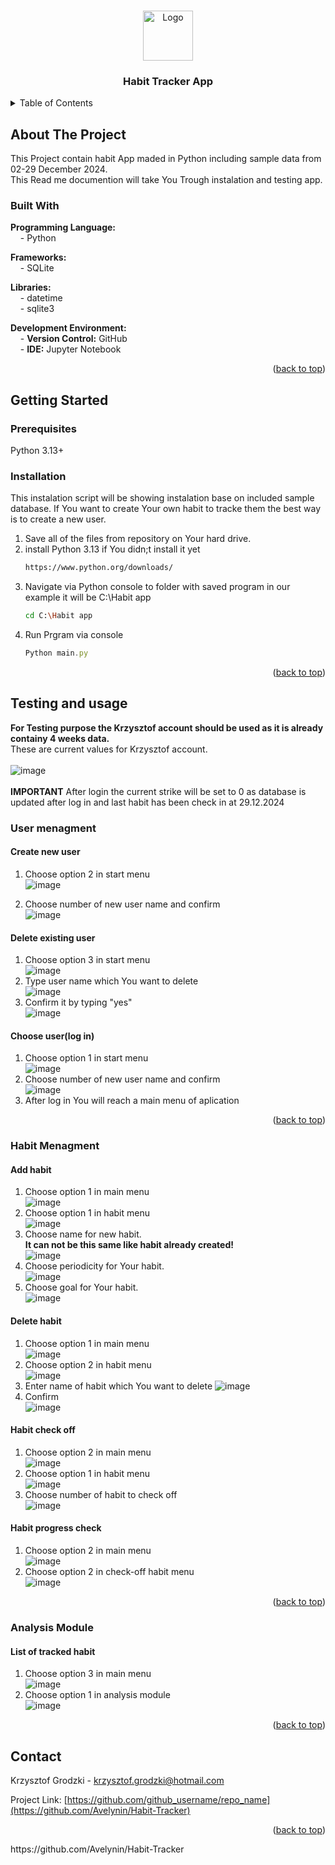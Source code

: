 
<a id="readme-top"></a>

<br />
<div align="center">
  <a href="https://github.com/github_username/repo_name">
    <img src=https://github.com/user-attachments/assets/325d32d8-fae5-4eea-a328-8e7fe109ce76 alt="Logo" width="80" height="80">
  </a>

<h3 align="center">Habit Tracker App</h3>
</div>




<details>
  <summary>Table of Contents</summary>
  <ol>
    <li>
      <a href="#about-the-project">About The Project</a>
      <ul>
        <li><a href="#built-with">Built With</a></li>
      </ul>
    </li>
    <li>
      <a href="#getting-started">Getting Started</a>
      <ul>
        <li><a href="#prerequisites">Prerequisites</a></li>
        <li><a href="#installation">Installation</a></li>
      </ul>
    </li>
    <li><a href="#testing-and-usage">Testing and Usage</a></li>
      <ul>
        <li><a href="#user-menagment">User Menagment</a></li>
        <li><a href="#habit-menagment">Habit Menagment</a></li>
        <li><a href="#analysis-module">Analysis Module</a></li>
      </ul>
    <li><a href="#contact">Contact</a></li>
  </ol>
</details>

## About The Project

This Project contain habit App maded in Python including sample data from 02-29 December 2024. <br>
This Read me documention will take You Trough instalation and testing app.

### Built With

**Programming Language:**  
&nbsp;&nbsp;&nbsp;&nbsp;- Python  

**Frameworks:**  
&nbsp;&nbsp;&nbsp;&nbsp;- SQLite  

**Libraries:**  
&nbsp;&nbsp;&nbsp;&nbsp;- datetime  
&nbsp;&nbsp;&nbsp;&nbsp;- sqlite3  

**Development Environment:**  
&nbsp;&nbsp;&nbsp;&nbsp;- **Version Control:** GitHub  
&nbsp;&nbsp;&nbsp;&nbsp;- **IDE:** Jupyter Notebook  

<p align="right">(<a href="#readme-top">back to top</a>)</p>

## Getting Started

### Prerequisites

Python 3.13+

### Installation
This instalation script will be showing instalation base on included sample database.
If You want to create Your own habit to tracke them the best way is to create a new user.

1. Save all of the files from repository on Your hard drive.
2. install Python 3.13 if You didn;t install it yet
   ```sh
   https://www.python.org/downloads/
   ```
3. Navigate via Python console to folder with saved program in our example it will be C:\Habit app
   ```sh
   cd C:\Habit app
   ```
4. Run Prgram via console
   ```js
   Python main.py
   ```

<p align="right">(<a href="#readme-top">back to top</a>)</p>

## Testing and usage

**For Testing purpose the Krzysztof account should be used as it is already containy 4 weeks data.**<br>
These are current values for Krzysztof account.<br><br>
![image](https://github.com/user-attachments/assets/f50cd7ae-4dad-4bf0-862e-51add28396c8)<br><br>
**IMPORTANT** After login the current strike will be set to 0 as database is updated after log in and last habit has been check in at 29.12.2024

### User menagment

#### Create new user

1. Choose option 2 in start menu<br>
  ![image](https://github.com/user-attachments/assets/67d92fb0-edba-4454-8164-7995c9dc65c4)

2. Choose number of new user name and confirm<br>
   ![image](https://github.com/user-attachments/assets/e838c93d-6b6a-4002-bef2-bbc92d6aec29)

#### Delete existing user

1. Choose option 3 in start menu<br>
  ![image](https://github.com/user-attachments/assets/67d92fb0-edba-4454-8164-7995c9dc65c4)
2. Type user name which You want to delete<br>
![image](https://github.com/user-attachments/assets/e455ce5e-b086-4722-add9-30d5fd844962)
2. Confirm it by typing "yes"<br>
![image](https://github.com/user-attachments/assets/41171ffd-402b-472d-a475-d80b3a5a0fa2)

#### Choose user(log in)
1. Choose option 1 in start menu<br>
  ![image](https://github.com/user-attachments/assets/67d92fb0-edba-4454-8164-7995c9dc65c4)
2.  Choose number of new user name and confirm<br>
![image](https://github.com/user-attachments/assets/56696b97-b4fc-46f9-b853-f703d045b2a3)
3. After log in You will reach a main menu of aplication<br>
<p align="right">(<a href="#readme-top">back to top</a>)</p>

### Habit Menagment

#### Add habit
1. Choose option 1 in main menu<br>
![image](https://github.com/user-attachments/assets/77cc5271-cf08-4fa3-903e-3f0e7d84d77a)
2. Choose option 1 in habit menu<br>
![image](https://github.com/user-attachments/assets/a81cfcbc-5a42-45b6-8c5b-204224b856c2)
3. Choose name for new habit.<br>
   **It can not be this same like habit already created!**<br>
 ![image](https://github.com/user-attachments/assets/65153af6-a10a-4413-99ad-4affddfdc974)
4. Choose periodicity for Your habit.<br>
  ![image](https://github.com/user-attachments/assets/ab44a102-6ff7-448a-aaed-827a79ed457a)
4. Choose goal for Your habit.<br>
![image](https://github.com/user-attachments/assets/478cd5d2-0584-46e2-be4b-ad2d4c9fc06b)

#### Delete habit
1. Choose option 1 in main menu<br>
![image](https://github.com/user-attachments/assets/77cc5271-cf08-4fa3-903e-3f0e7d84d77a)
2. Choose option 2 in habit menu<br>
![image](https://github.com/user-attachments/assets/a81cfcbc-5a42-45b6-8c5b-204224b856c2)
3. Enter name of habit which You want to delete
![image](https://github.com/user-attachments/assets/86a77160-d49d-49d2-b083-b39953cf0601)
4. Confirm<br>
![image](https://github.com/user-attachments/assets/4b42d399-5d8d-410e-968a-fea672caa923)
   
#### Habit check off
1. Choose option 2 in main menu<br>
![image](https://github.com/user-attachments/assets/77cc5271-cf08-4fa3-903e-3f0e7d84d77a)
2. Choose option 1 in habit menu<br>
![image](https://github.com/user-attachments/assets/009bc4ea-0de8-45ba-a0af-e941a560ff4f)
3. Choose number of habit to check off<br>
![image](https://github.com/user-attachments/assets/d656e891-72f1-41a2-bad7-634b07f560aa)

#### Habit progress check
1. Choose option 2 in main menu<br>
![image](https://github.com/user-attachments/assets/77cc5271-cf08-4fa3-903e-3f0e7d84d77a)
2. Choose option 2 in check-off habit menu<br>
![image](https://github.com/user-attachments/assets/47235a70-4391-43ec-895d-535a2aa6f4d9)

<p align="right">(<a href="#readme-top">back to top</a>)</p>


### Analysis Module

#### List of tracked habit
1. Choose option 3 in main menu<br>
![image](https://github.com/user-attachments/assets/77cc5271-cf08-4fa3-903e-3f0e7d84d77a)
2. Choose option 1 in analysis module<br>
![image](https://github.com/user-attachments/assets/c7d154a8-4243-4410-80c6-5b11dc8eb7f3)






<p align="right">(<a href="#readme-top">back to top</a>)</p>

## Contact

Krzysztof Grodzki - krzysztof.grodzki@hotmail.com

Project Link: [https://github.com/github_username/repo_name](https://github.com/Avelynin/Habit-Tracker)

<p align="right">(<a href="#readme-top">back to top</a>)</p>
https://github.com/Avelynin/Habit-Tracker

